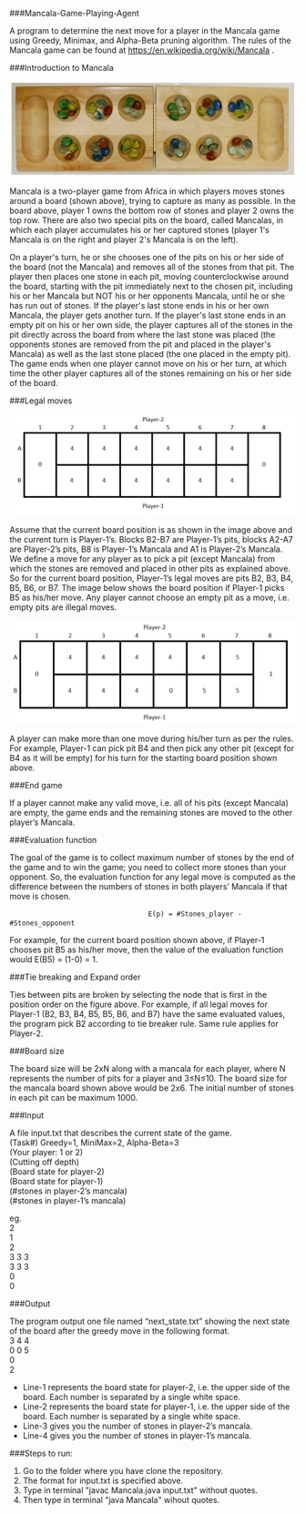 ###Mancala-Game-Playing-Agent
 
A program to determine the next move for a player in the Mancala game using Greedy, Minimax, and Alpha-Beta pruning algorithm. The rules of the Mancala game can be found at https://en.wikipedia.org/wiki/Mancala .

###Introduction to Mancala

![Sample Board](/Images/Mancala.png)

Mancala is a two-player game from Africa in which players moves stones around a board (shown above), trying to capture as many as possible. In the board above, player 1 owns the bottom row of stones and player 2 owns the top row. There are also two special pits on the board, called Mancalas, in which each player accumulates his or her captured stones (player 1's Mancala is on the right and player 2's Mancala is on the left). 

On a player's turn, he or she chooses one of the pits on his or her side of the board (not the Mancala) and removes all of the stones from that pit. The player then places one stone in each pit, moving counterclockwise around the board, starting with the pit immediately next to the chosen pit, including his or her Mancala but NOT his or her opponents Mancala, until he or she has run out of stones. If the player's last stone ends in his or her own Mancala, the player gets another turn. If the player's last stone ends in an empty pit on his or her own side, the player captures all of the stones in the pit directly across the board from where the last stone was placed (the opponents stones are removed from the pit and placed in the player's Mancala) as well as the last stone placed (the one placed in the empty pit). The game ends when one player cannot move on his or her turn, at which time the other player captures all of the stones remaining on his or her side of the board. 

###Legal moves

![Initial State](/Images/InitialState.png)

Assume that the current board position is as shown in the image above and the current turn is Player-1’s. Blocks B2-B7 are Player-1’s pits, blocks A2-A7 are Player-2’s pits, B8 is Player-1’s Mancala and A1 is Player-2’s Mancala. We define a move for any player as to pick a pit (except Mancala) from which the stones are removed and placed in other pits as explained above. So for the current board position, Player-1’s legal moves are pits B2, B3, B4, B5, B6, or B7. The image below shows the board position if Player-1 picks B5 as his/her move. Any player cannot choose an empty pit as a move, i.e. empty pits are illegal moves. 

![State after first move](/Images/LegalMove1.png)

A player can make more than one move during his/her turn as per the rules. For example, Player-1 can pick pit B4 and then pick any other pit (except for B4 as it will be empty) for his turn for the starting board position shown above. 

###End game

If a player cannot make any valid move, i.e. all of his pits (except Mancala) are empty, the game ends and the remaining stones are moved to the other player’s Mancala. 

###Evaluation function

The goal of the game is to collect maximum number of stones by the end of the game and to win the game; you need to collect more stones than your opponent. So, the evaluation function for any legal move is computed as the difference between the numbers of stones in both players’ Mancala if that move is chosen. 
                         
                                      E(p) = #Stones_player - #Stones_opponent 

For example, for the current board position shown above, if Player-1 chooses pit B5 as his/her move, then the value of the evaluation function would E(B5) = (1-0) = 1.

###Tie breaking and Expand order

Ties between pits are broken by selecting the node that is first in the position order on the figure above. For example, if all legal moves for Player-1 (B2, B3, B4, B5, B5, B6, and B7) have the same evaluated values, the program pick B2 according to tie breaker rule. Same rule applies for Player-2. 

###Board size

The board size will be 2xN along with a mancala for each player, where N represents the number of pits for a player and 3≤N≤10. The board size for the mancala board shown above would be 2x6. The initial number of stones in each pit can be maximum 1000. 

###Input

A file input.txt that describes the current state of the game.  
(Task#) Greedy=1, MiniMax=2, Alpha-Beta=3   
(Your player: 1 or 2)  
(Cutting off depth)  
(Board state for player-2)  
(Board state for player-1)  
(#stones in player-2’s mancala)  
(#stones in player-1’s mancala)  

eg.  
2  
1  
2  
3 3 3  
3 3 3  
0  
0  

###Output

The program output one file named “next_state.txt” showing the next state of the board after the greedy move in the following format.  
3 4 4  
0 0 5  
0  
2  

* Line-1 represents the board state for player-2, i.e. the upper side of the board. Each number is separated by a single white space.
* Line-2 represents the board state for player-1, i.e. the upper side of the board. Each number is separated by a single white space.
* Line-3 gives you the number of stones in player-2’s mancala.
* Line-4 gives you the number of stones in player-1’s mancala.  


###Steps to run:

1. Go to the folder where you have clone the repository.
2. The format for input.txt is specified above.
3. Type in terminal "javac Mancala.java input.txt" without quotes.
4. Then type in terminal "java Mancala" wihout quotes.
